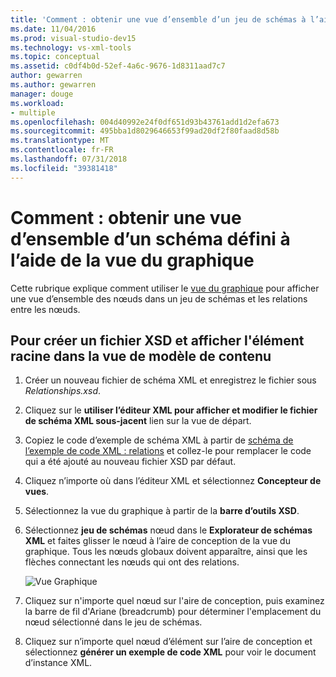 ```yaml
---
title: 'Comment : obtenir une vue d’ensemble d’un jeu de schémas à l’aide de la vue du graphique dans le schéma XML Concepteur'
ms.date: 11/04/2016
ms.prod: visual-studio-dev15
ms.technology: vs-xml-tools
ms.topic: conceptual
ms.assetid: c0df4b0d-52ef-4a6c-9676-1d8311aad7c7
author: gewarren
ms.author: gewarren
manager: douge
ms.workload:
- multiple
ms.openlocfilehash: 004d40992e24f0df651d93b43761add1d2efa673
ms.sourcegitcommit: 495bba1d8029646653f99ad20df2f80faad8d58b
ms.translationtype: MT
ms.contentlocale: fr-FR
ms.lasthandoff: 07/31/2018
ms.locfileid: "39381418"
---
```

# <a name="how-to-get-an-overview-of-a-schema-set-using-the-graph-view"></a>Comment : obtenir une vue d’ensemble d’un schéma défini à l’aide de la vue du graphique

Cette rubrique explique comment utiliser le [vue du graphique](../xml-tools/graph-view.md) pour afficher une vue d’ensemble des nœuds dans un jeu de schémas et les relations entre les nœuds.

## <a name="to-create-a-new-xsd-file-and-display-the-root-element-in-the-content-model-view"></a>Pour créer un fichier XSD et afficher l'élément racine dans la vue de modèle de contenu

1.  Créer un nouveau fichier de schéma XML et enregistrez le fichier sous *Relationships.xsd*.

2.  Cliquez sur le **utiliser l’éditeur XML pour afficher et modifier le fichier de schéma XML sous-jacent** lien sur la vue de départ.

3.  Copiez le code d’exemple de schéma XML à partir de [schéma de l’exemple de code XML : relations](../xml-tools/sample-xsd-file-relationships.md) et collez-le pour remplacer le code qui a été ajouté au nouveau fichier XSD par défaut.

4.  Cliquez n’importe où dans l’éditeur XML et sélectionnez **Concepteur de vues**.

5.  Sélectionnez la vue du graphique à partir de la **barre d’outils XSD**.

6.  Sélectionnez **jeu de schémas** nœud dans le **Explorateur de schémas XML** et faites glisser le nœud à l’aire de conception de la vue du graphique. Tous les nœuds globaux doivent apparaître, ainsi que les flèches connectant les nœuds qui ont des relations.

     ![Vue Graphique](../xml-tools/media/relationshipingraphview.gif)

7.  Cliquez sur n'importe quel nœud sur l'aire de conception, puis examinez la barre de fil d'Ariane (breadcrumb) pour déterminer l'emplacement du nœud sélectionné dans le jeu de schémas.

8.  Cliquez sur n’importe quel nœud d’élément sur l’aire de conception et sélectionnez **générer un exemple de code XML** pour voir le document d’instance XML.